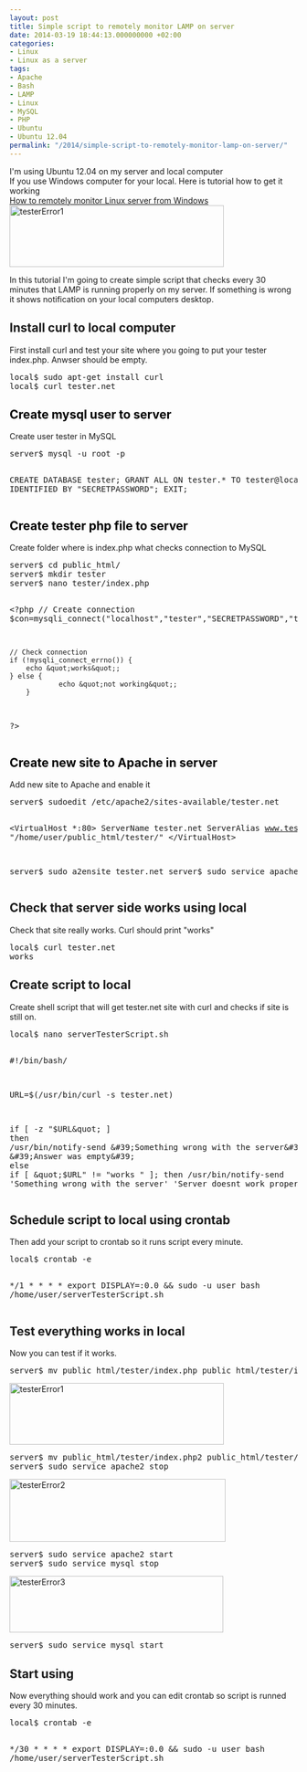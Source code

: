 ```yaml
---
layout: post
title: Simple script to remotely monitor LAMP on server
date: 2014-03-19 18:44:13.000000000 +02:00
categories:
- Linux
- Linux as a server
tags:
- Apache
- Bash
- LAMP
- Linux
- MySQL
- PHP
- Ubuntu
- Ubuntu 12.04
permalink: "/2014/simple-script-to-remotely-monitor-lamp-on-server/"
---
```

<p>I'm using Ubuntu 12.04 on my server and local computer<br />
If you use Windows computer for your local. Here is tutorial how to get it working<br />
<a href="http://soivi.net/2014/how-to-remotely-monitor-linux-server-from-windows/">How to remotely monitor Linux server from Windows</a><br />
<a href="http://soivi.net/wp-content/uploads/2014/03/testerError1.png"><img src="{{ site.baseurl }}/assets/2014/03/testerError1.png" alt="testerError1" width="375" height="108" class="alignright size-full wp-image-696" /></a></p>
<p>In this tutorial I'm going to create simple script that checks every 30 minutes that LAMP is running properly on my server. If something is wrong it shows notification on your local computers desktop.</p>
<h2>Install curl to local computer</h2>
<p>First install curl and test your site where you going to put your tester index.php. Anwser should be empty.</p>
<pre>
local$ sudo apt-get install curl
local$ curl tester.net
</pre>
<h2><a name="mysqlonserver" style="color:rgb(0,0,0);">Create mysql user to server</a></h2>
<p>Create user tester in MySQL</p>
<pre>
server$ mysql -u root -p

CREATE DATABASE tester;
GRANT ALL ON tester.* TO tester@localhost IDENTIFIED BY "SECRETPASSWORD";
EXIT;
</pre>
<h2><a name="phponserver" style="color:rgb(0,0,0);">Create tester php file to server</a></h2>
<p>Create folder where is index.php what checks connection to MySQL</p>
<pre>
server$ cd public_html/
server$ mkdir tester
server$ nano tester/index.php

&lt;?php
	// Create connection
	$con=mysqli_connect(&quot;localhost&quot;,&quot;tester&quot;,&quot;SECRETPASSWORD&quot;,&quot;tester&quot;);

	// Check connection
	if (!mysqli_connect_errno()) {
		echo &quot;works&quot;;
	} else {
                echo &quot;not working&quot;;
        }

?&gt; 
</pre>
<h2><a name="apacheonserver" style="color:rgb(0,0,0);">Create new site to Apache in server</a></h2>
<p>Add new site to Apache and enable it</p>
<pre>
server$ sudoedit /etc/apache2/sites-available/tester.net

&lt;VirtualHost *:80&gt;
        ServerName tester.net
        ServerAlias www.tester.net
        DocumentRoot &quot;/home/user/public_html/tester/&quot;
&lt;/VirtualHost&gt;

server$ sudo a2ensite tester.net
server$ sudo service apache2 reload
</pre>
<h2>Check that server side works using local</h2>
<p>Check that site really works. Curl should print "works"</p>
<pre>
local$ curl tester.net
works
</pre>
<h2>Create script to local</h2>
<p>Create shell script that will get tester.net site with curl and checks if site is still on.</p>
<pre>
local$ nano serverTesterScript.sh

#!/bin/bash/

URL=$(/usr/bin/curl -s tester.net)

if [ -z &quot;$URL&quot; ]
then
        /usr/bin/notify-send &#39;Something wrong with the server&#39; &#39;Answer was empty&#39;
else
        if [ &quot;$URL&quot; != &quot;works &quot; ]; then
                /usr/bin/notify-send &#39;Something wrong with the server&#39; &#39;Server doesnt work properly&#39;
        fi
fi
</pre>
<h2>Schedule script to local using crontab</h2>
<p>Then add your script to crontab so it runs script every minute.</p>
<pre>
local$ crontab -e

*/1 *   *   *   *    export DISPLAY=:0.0 && sudo -u user bash /home/user/serverTesterScript.sh
</pre>
<h2>Test everything works in local</h2>
<p>Now you can test if it works.</p>
<pre>
server$ mv public_html/tester/index.php public_html/tester/index.php2
</pre>
<p><a href="http://soivi.net/wp-content/uploads/2014/03/testerError1.png"><img src="{{ site.baseurl }}/assets/2014/03/testerError1.png" alt="testerError1" width="375" height="108" class="alignnone size-full wp-image-696" /></a></p>
<pre>
server$ mv public_html/tester/index.php2 public_html/tester/index.php
server$ sudo service apache2 stop
</pre>
<p><a href="http://soivi.net/wp-content/uploads/2014/03/testerError2.png"><img src="{{ site.baseurl }}/assets/2014/03/testerError2.png" alt="testerError2" width="378" height="110" class="alignnone size-full wp-image-697" /></a></p>
<pre>
server$ sudo service apache2 start
server$ sudo service mysql stop
</pre>
<p><a href="http://soivi.net/wp-content/uploads/2014/03/testerError3.png"><img src="{{ site.baseurl }}/assets/2014/03/testerError3.png" alt="testerError3" width="374" height="99" class="alignnone size-full wp-image-698" /></a></p>
<pre>
server$ sudo service mysql start
</pre>
<h2>Start using</h2>
<p>Now everything should work and you can edit crontab so script is runned every 30 minutes.</p>
<pre>
local$ crontab -e

*/30 *   *   *   *    export DISPLAY=:0.0 && sudo -u user bash /home/user/serverTesterScript.sh
</pre>
